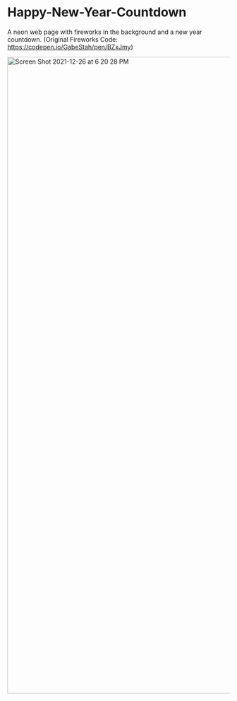 # Happy-New-Year-Countdown
A neon web page with fireworks in the background and a new year countdown. (Original Fireworks Code: https://codepen.io/GabeStah/pen/BZxJmy)

<img width="1440" alt="Screen Shot 2021-12-26 at 6 20 28 PM" src="https://user-images.githubusercontent.com/56304876/147422413-be10dfba-ba19-4998-ba6f-6bd83f4ba0e3.png">
